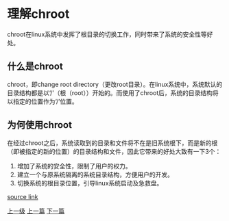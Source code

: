 # 理解chroot

chroot在linux系统中发挥了根目录的切换工作，同时带来了系统的安全性等好处。

## 什么是chroot

chroot，即change root directory（更改root目录）。在linux系统中，系统默认的目录结构都是以‘/’（根（root））开始的。而使用了chroot后，系统的目录结构将以指定的位置作为‘/’位置。

## 为何使用chroot

在经过chroot之后，系统读取到的目录和文件将不在是旧系统根下，而是新的根（即被指定的新的位置）的目录结构和文件，因此它带来的好处大致有一下3个：

1. 增加了系统的安全性，限制了用户的权力。
2. 建立一个与原系统隔离的系统目录结构，方便用户的开发。
3. 切换系统的根目录位置，引导linux系统启动及急救盘。

[source link](https://www.ibm.com/developerworks/cn/linux/l-cn-chroot/index.html)


[上一级](README.md)
[上一篇](buildOpengapps.md)
[下一篇](command.md)
